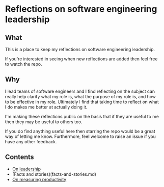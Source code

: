 # Reflections on software engineering leadership

## What

This is a place to keep my reflections on software engineering leadership.

If you're interested in seeing when new reflections are added then feel free to watch the repo.

## Why

I lead teams of software engineers and I find reflecting on the subject can really help clarify what my role is, what the purpose of my role is, and how to be effective in my role. Ultimately I find that taking time to reflect on what I do makes me better at actually doing it.

I'm making these reflections public on the basis that if they are useful to me then they may be useful to others too.

If you do find anything useful here then starring the repo would be a great way of letting me know. Furthermore, feel welcome to raise an issue if you have any other feedback.

## Contents

- [On leadership](on-leadership.md)
- [Facts and stories)(facts-and-stories.md)
- [On measuring productivity](on-measuring-productivity.md)
